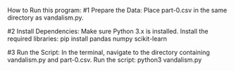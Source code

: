 How to Run this program:
#1 Prepare the Data:
Place part-0.csv in the same directory as vandalism.py.

#2 Install Dependencies:
Make sure Python 3.x is installed.
Install the required libraries: pip install pandas numpy scikit-learn

#3 Run the Script:
In the terminal, navigate to the directory containing vandalism.py and part-0.csv.
Run the script: python3 vandalism.py


